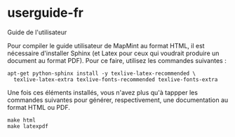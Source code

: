 # userguide-fr
Guide de l'utilisateur

Pour compiler le guide utilisateur de MapMint au format HTML, il est nécessaire d'installer Sphinx (et Latex pour ceux qui voudrait produire un document au format PDF). Pour ce faire, utilisez les commandes suivantes :


```
apt-get python-sphinx install -y texlive-latex-recommended \
  texlive-latex-extra texlive-fonts-recommended texlive-fonts-extra
```

Une fois ces éléments installés, vous n'avez plus qu'à tappper les commandes suivantes pour générer, respectivement, une documentation au format HTML ou PDF.

```
make html
make latexpdf
```


